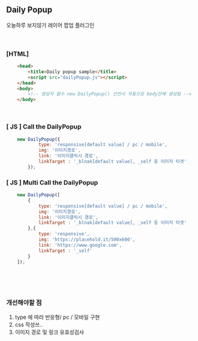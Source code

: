 ## Daily Popup
오늘하루 보지않기 레이어 팝업 플러그인
<br/><br/>
<br/>

### [HTML]

~~~html
    <head>
        <title>Daily popup sample</title>
        <script src="dailyPopup.js"></script>
    </head>
    <body>
        <!-- 생성자 함수 new DailyPopup() 선언시 자동으로 body안에 생성됨 -->
    </body>
~~~
<br/>

### [ JS ] Call the DailyPopup

~~~js
    new DailyPopup({
            type: 'responsive[default value] / pc / mobile',
            img: '이미지경로',
            link: '이미지클릭시 경로',
            linkTarget : '_blnak[default value], _self 등 이미지 타겟'
        });
~~~

### [ JS ] Multi Call the DailyPopup

~~~js
    new DailyPopup([
        {
            type: 'responsive[default value] / pc / mobile',
            img: '이미지경로',
            link: '이미지클릭시 경로',
            linkTarget : '_blnak[default value], _self 등 이미지 타겟'
        },{
            type: 'responsive',
            img: 'https://placehold.it/500x600',
            link: 'https://www.google.com',
            linkTarget : '_self'
        }
    ]);
~~~

<br/><br/><br/>
### 개선해야할 점
 1. type 에 따라 반응형/ pc / 모바일 구현
 2. css 작성쓰..
 3. 이미지 경로 및 링크 유효성검사


